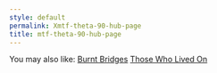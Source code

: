 ```yaml
---
style: default
permalink: Xmtf-theta-90-hub-page
title: mtf-theta-90-hub-page
---
```

You may also like:
[Burnt Bridges](http://scp-wiki.net/burnt-bridges)
[Those Who Lived On](http://scp-wiki.net/those-who-lived-on-hub)